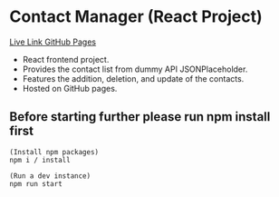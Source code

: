 # Contact Manager (React Project)

[Live Link GitHub Pages](https://rajatrjsharma.github.io/cm/)

- React frontend project.
- Provides the contact list from dummy API JSONPlaceholder.
- Features the addition, deletion, and update of the contacts.
- Hosted on GitHub pages.

## Before starting further please run npm install first

    (Install npm packages)
    npm i / install

    (Run a dev instance)
    npm run start
